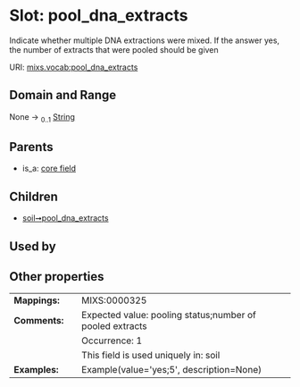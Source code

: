 
# Slot: pool_dna_extracts


Indicate whether multiple DNA extractions were mixed. If the answer yes, the number of extracts that were pooled should be given

URI: [mixs.vocab:pool_dna_extracts](https://w3id.org/mixs/vocab/pool_dna_extracts)


## Domain and Range

None &#8594;  <sub>0..1</sub> [String](types/String.md)

## Parents

 *  is_a: [core field](core_field.md)

## Children

 *  [soil➞pool_dna_extracts](soil_pool_dna_extracts.md)

## Used by


## Other properties

|  |  |  |
| --- | --- | --- |
| **Mappings:** | | MIXS:0000325 |
| **Comments:** | | Expected value: pooling status;number of pooled extracts |
|  | | Occurrence: 1 |
|  | | This field is used uniquely in: soil |
| **Examples:** | | Example(value='yes;5', description=None) |

